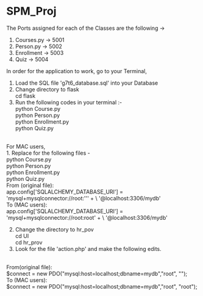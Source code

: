 # SPM_Proj



The Ports assigned for each of the Classes are the following ->
1. Courses.py -> 5001
2. Person.py -> 5002
3. Enrollment -> 5003
4. Quiz -> 5004


In order for the application to work, go to your Terminal, 
1. Load the SQL file 'g7t6_database.sql' into your Database
2. Change directory to flask 
   <br /> cd flask
3. Run the following codes in your terminal :-
   <br /> python Course.py
   <br /> python Person.py
   <br /> python Enrollment.py
   <br /> python Quiz.py

<br />
For MAC users, 
<br />
1. Replace for the following files -
   <br /> python Course.py
   <br /> python Person.py
   <br /> python Enrollment.py
   <br /> python Quiz.py
<br />
From (original file): 
<br />
   app.config['SQLALCHEMY_DATABASE_URI'] = 'mysql+mysqlconnector://root:''' + \
                                        '@localhost:3306/mydb'
                                        
                                        
<br />                                
To (MAC users):
<br />
app.config['SQLALCHEMY_DATABASE_URI'] = 'mysql+mysqlconnector://root:root' + \
                                        '@localhost:3306/mydb'
                                        
2. Change the directory to hr_pov
   <br /> cd UI
   <br /> cd hr_prov
   <br />
3. Look for the file 'action.php' and make the following edits.
  <br /> 
From(original file):
<br />
   $connect = new PDO("mysql:host=localhost;dbname=mydb","root", "");
<br />
To (MAC users):
<br />
   $connect = new PDO("mysql:host=localhost;dbname=mydb","root", "root");

               

